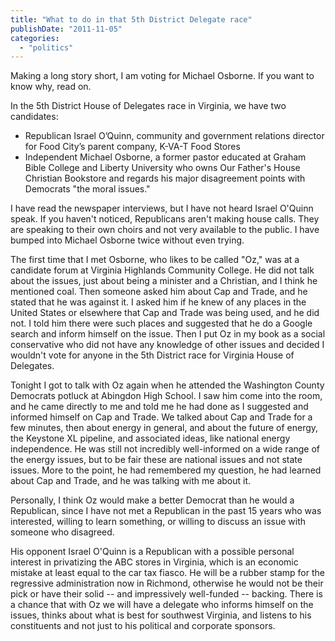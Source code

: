 ```yaml
---
title: "What to do in that 5th District Delegate race"
publishDate: "2011-11-05"
categories: 
  - "politics"
---
```


Making a long story short, I am voting for Michael Osborne. If you want to know why, read on.

In the 5th District House of Delegates race in Virginia, we have two candidates:

- Republican Israel O’Quinn, community and government relations director for Food City’s parent company, K-VA-T Food Stores
- Independent Michael Osborne, a former pastor educated at Graham Bible College and Liberty University who owns Our Father's House Christian Bookstore and regards his major disagreement points with Democrats "the moral issues."

I have read the newspaper interviews, but I have not heard Israel O'Quinn speak. If you haven't noticed, Republicans aren't making house calls. They are speaking to their own choirs and not very available to the public. I have bumped into Michael Osborne twice without even trying.

The first time that I met Osborne, who likes to be called "Oz," was at a candidate forum at Virginia Highlands Community College. He did not talk about the issues, just about being a minister and a Christian, and I think he mentioned coal. Then someone asked him about Cap and Trade, and he stated that he was against it. I asked him if he knew of any places in the United States or elsewhere that Cap and Trade was being used, and he did not. I told him there were such places and suggested that he do a Google search and inform himself on the issue. Then I put Oz in my book as a social conservative who did not have any knowledge of other issues and decided I wouldn't vote for anyone in the 5th District race for Virginia House of Delegates.

Tonight I got to talk with Oz again when he attended the Washington County Democrats potluck at Abingdon High School. I saw him come into the room, and he came directly to me and told me he had done as I suggested and informed himself on Cap and Trade. We talked about Cap and Trade for a few minutes, then about energy in general, and about the future of energy, the Keystone XL pipeline, and associated ideas, like national energy independence. He was still not incredibly well-informed on a wide range of the energy issues, but to be fair these are national issues and not state issues. More to the point, he had remembered my question, he had learned about Cap and Trade, and he was talking with me about it.

Personally, I think Oz would make a better Democrat than he would a Republican, since I have not met a Republican in the past 15 years who was interested, willing to learn something, or willing to discuss an issue with someone who disagreed.

His opponent Israel O'Quinn is a Republican with a possible personal interest in privatizing the ABC stores in Virginia, which is an economic mistake at least equal to the car tax fiasco. He will be a rubber stamp for the regressive administration now in Richmond, otherwise he would not be their pick or have their solid -- and impressively well-funded -- backing. There is a chance that with Oz we will have a delegate who informs himself on the issues, thinks about what is best for southwest Virginia, and listens to his constituents and not just to his political and corporate sponsors.
